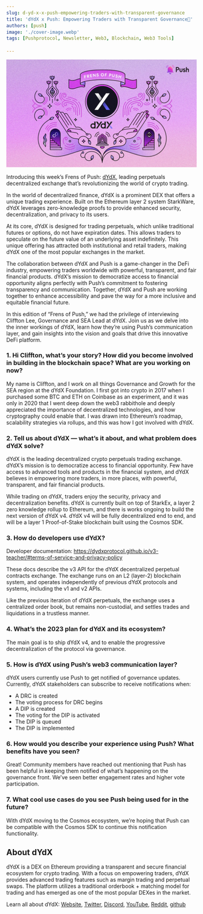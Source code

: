```yaml
---
slug: d-yd-x-x-push-empowering-traders-with-transparent-governance
title: 'dYdX x Push: Empowering Traders with Transparent Governance🤝'
authors: [push]
image: './cover-image.webp'
tags: [Pushprotocol, Newsletter, Web3, Blockchain, Web3 Tools]

---
```


![Cover image of dYdX x Push: Empowering Traders with Transparent Governance🤝](./cover-image.webp)

Introducing this week’s Frens of Push: [dYdX](https://dydx.exchange/), leading perpetuals decentralized exchange that’s revolutionizing the world of crypto trading.

<!--truncate-->

In the world of decentralized finance, dYdX is a prominent DEX that offers a unique trading experience. Built on the Ethereum layer 2 system StarkWare, dYdX leverages zero-knowledge proofs to provide enhanced security, decentralization, and privacy to its users.

At its core, dYdX is designed for trading perpetuals, which unlike traditional futures or options, do not have expiration dates. This allows traders to speculate on the future value of an underlying asset indefinitely. This unique offering has attracted both institutional and retail traders, making dYdX one of the most popular exchanges in the market.

The collaboration between dYdX and Push is a game-changer in the DeFi industry, empowering traders worldwide with powerful, transparent, and fair financial products. dYdX’s mission to democratize access to financial opportunity aligns perfectly with Push’s commitment to fostering transparency and communication. Together, dYdX and Push are working together to enhance accessibility and pave the way for a more inclusive and equitable financial future.

In this edition of “Frens of Push,” we had the privilege of interviewing Cliffton Lee, Governance and SEA Lead at dYdX. Join us as we delve into the inner workings of dYdX, learn how they’re using Push’s communication layer, and gain insights into the vision and goals that drive this innovative DeFi platform.

### 1. Hi Cliffton, what’s your story? How did you become involved in building in the blockchain space? What are you working on now?
My name is Cliffton, and I work on all things Governance and Growth for the SEA region at the dYdX Foundation. I first got into crypto in 2017 when I purchased some BTC and ETH on Coinbase as an experiment, and it was only in 2020 that I went deep down the web3 rabbithole and deeply appreciated the importance of decentralized technologies, and how cryptography could enable that. I was drawn into Ethereum’s roadmap, scalability strategies via rollups, and this was how I got involved with dYdX.

### 2. Tell us about dYdX — what’s it about, and what problem does dYdX solve?
dYdX is the leading decentralized crypto perpetuals trading exchange. dYdX’s mission is to democratize access to financial opportunity. Few have access to advanced tools and products in the financial system, and dYdX believes in empowering more traders, in more places, with powerful, transparent, and fair financial products.

While trading on dYdX, traders enjoy the security, privacy and decentralization benefits.
dYdX is currently built on top of StarkEx, a layer 2 zero knowledge rollup to Ethereum, and there is works ongoing to build the next version of dYdX v4. dYdX v4 will be fully decentralized end to end, and will be a layer 1 Proof-of-Stake blockchain built using the Cosmos SDK.

### 3. How do developers use dYdX?
Developer documentation: https://dydxprotocol.github.io/v3-teacher/#terms-of-service-and-privacy-policy

These docs describe the v3 API for the dYdX decentralized perpetual contracts exchange. The exchange runs on an L2 (layer-2) blockchain system, and operates independently of previous dYdX protocols and systems, including the v1 and v2 APIs.

Like the previous iteration of dYdX perpetuals, the exchange uses a centralized order book, but remains non-custodial, and settles trades and liquidations in a trustless manner.

### 4. What’s the 2023 plan for dYdX and its ecosystem?
The main goal is to ship dYdX v4, and to enable the progressive decentralization of the protocol via governance.

### 5. How is dYdX using Push’s web3 communication layer?
dYdX users currently use Push to get notified of governance updates. Currently, dYdX stakeholders can subscribe to receive notifications when:

- A DRC is created
- The voting process for DRC begins
- A DIP is created
- The voting for the DIP is activated
- The DIP is queued
- The DIP is implemented

### 6. How would you describe your experience using Push? What benefits have you seen?
Great! Community members have reached out mentioning that Push has been helpful in keeping them notified of what’s happening on the governance front. We’ve seen better engagement rates and higher vote participation.

### 7. What cool use cases do you see Push being used for in the future?
With dYdX moving to the Cosmos ecosystem, we’re hoping that Push can be compatible with the Cosmos SDK to continue this notification functionality.

## About dYdX
dYdX is a DEX on Ethereum providing a transparent and secure financial ecosystem for crypto trading. With a focus on empowering traders, dYdX provides advanced trading features such as margin trading and perpetual swaps. The platform utilizes a traditional orderbook + matching model for trading and has emerged as one of the most popular DEXes in the market.

Learn all about dYdX: [Website](https://dydx.exchange/), [Twitter](https://twitter.com/dydx), [Discord](https://discord.com/invite/Tuze6tY), [YouTube](https://www.youtube.com/c/dYdXprotocol), [Reddit](https://www.reddit.com/r/dydxprotocol/), [github](https://github.com/dydxprotocol)






